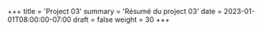 +++
title = 'Project 03'
summary = 'Résumé du project 03'
date = 2023-01-01T08:00:00-07:00
draft = false
weight = 30
+++